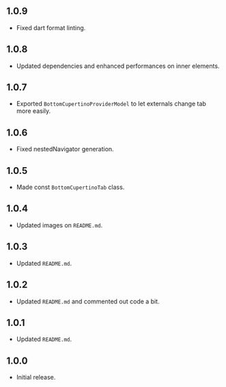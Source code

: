 ## 1.0.9

* Fixed dart format linting.

## 1.0.8

* Updated dependencies and enhanced performances on inner elements.

## 1.0.7

* Exported `BottomCupertinoProviderModel` to let externals change tab more easily.

## 1.0.6

* Fixed nestedNavigator generation.

## 1.0.5

* Made const `BottomCupertinoTab` class.

## 1.0.4

* Updated images on `README.md`.

## 1.0.3

* Updated `README.md`.
 
## 1.0.2

* Updated `README.md` and commented out code a bit.

## 1.0.1

* Updated `README.md`.

## 1.0.0

* Initial release.

